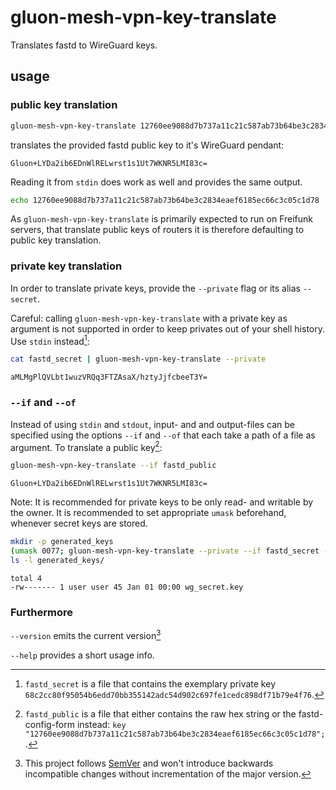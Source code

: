 # gluon-mesh-vpn-key-translate

Translates fastd to WireGuard keys.

## usage

### public key translation

```bash
gluon-mesh-vpn-key-translate 12760ee9088d7b737a11c21c587ab73b64be3c2834eaef6185ec66c3c05c1d78
```

translates the provided fastd public key to it's WireGuard pendant:

```console
Gluon+LYDa2ib6EDnWlRELwrst1s1Ut7WKNR5LMI83c=
```

Reading it from `stdin` does work as well and provides the same output.

```bash
echo 12760ee9088d7b737a11c21c587ab73b64be3c2834eaef6185ec66c3c05c1d78 | gluon-mesh-vpn-key-translate
```

As `gluon-mesh-vpn-key-translate` is primarily expected to run on Freifunk servers,
that translate public keys of routers it is therefore defaulting to public key translation.

### private key translation

In order to translate private keys, provide the `--private` flag or its alias `--secret`.

Careful: calling `gluon-mesh-vpn-key-translate` with a private key as argument is not supported in order to keep privates out of your shell history. Use `stdin` instead[^1]:

```bash
cat fastd_secret | gluon-mesh-vpn-key-translate --private
```

```console
aMLMgPlQVLbt1wuzVRQq3FTZAsaX/hztyJjfcbeeT3Y=
```

### `--if` and `--of`

Instead of using `stdin` and `stdout`, input- and and output-files can be specified using the options `--if` and `--of` that each take a path of a file as argument. To translate a public key[^2]:

```bash
gluon-mesh-vpn-key-translate --if fastd_public
```

```console
Gluon+LYDa2ib6EDnWlRELwrst1s1Ut7WKNR5LMI83c=
```

Note: It is recommended for private keys to be only read- and writable by the owner.
It is recommended to set appropriate `umask` beforehand, whenever secret keys are stored.

```bash
mkdir -p generated_keys
(umask 0077; gluon-mesh-vpn-key-translate --private --if fastd_secret --of generated_keys/wg_secret.key)
ls -l generated_keys/
```

```console
total 4
-rw------- 1 user user 45 Jan 01 00:00 wg_secret.key
```

### Furthermore

`--version` emits the current version[^3]

`--help` provides a short usage info.

[^1]: `fastd_secret` is a file that contains the exemplary private key `68c2cc80f95054b6edd70bb355142adc54d902c697fe1cedc898df71b79e4f76`.

[^2]: `fastd_public` is a file that either contains the raw hex string or the fastd-config-form instead: `key "12760ee9088d7b737a11c21c587ab73b64be3c2834eaef6185ec66c3c05c1d78";`.

[^3]: This project follows [SemVer](https://semver.org/) and won't introduce backwards incompatible changes without incrementation of the major version.
